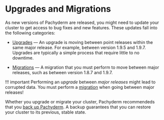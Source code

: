 # Upgrades and Migrations

As new versions of Pachyderm are released, you might need to update
your cluster to get access to bug fixes and new features.
These updates fall into the following categories:

* [Upgrades](./upgrades.md) — An upgrade is moving between point releases
  within the same major release. For example, between version 1.9.5 and 1.9.7.
  Upgrades are typically a simple process that require little to no downtime.

* [Migrations](./migrations.md) — A migration that you must perform to move
  between major releases, such as between version 1.8.7 and 1.9.7.

!!! important
    Performing an *upgrade* between *major releases* might lead to corrupted
    data. You must perform a [migration](./migrations.md) when going between
    major releases!

Whether you upgrade or migrate your cluster, Pachyderm recommendeds that you
[back up Pachyderm](./backup_restore.md). A backup guarantees that you can restore
your cluster to its previous, stable state.

